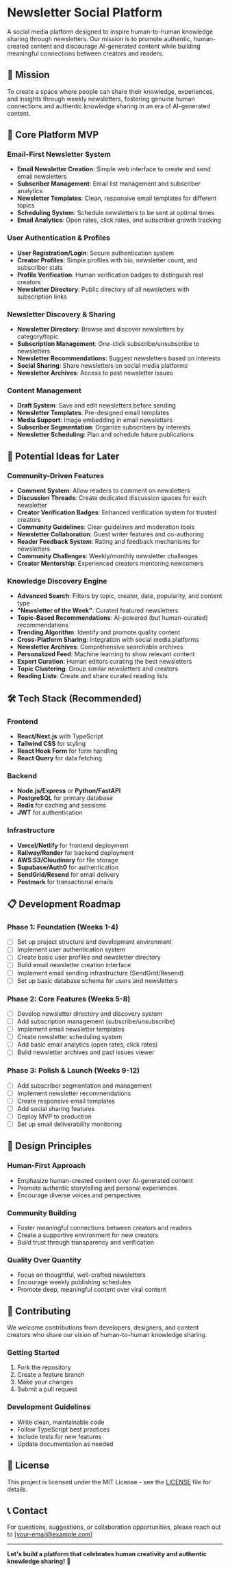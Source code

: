 # Newsletter Social Platform

A social media platform designed to inspire human-to-human knowledge sharing through newsletters. Our mission is to promote authentic, human-created content and discourage AI-generated content while building meaningful connections between creators and readers.

## 🎯 Mission

To create a space where people can share their knowledge, experiences, and insights through weekly newsletters, fostering genuine human connections and authentic knowledge sharing in an era of AI-generated content.

## 🚀 Core Platform MVP

### Email-First Newsletter System
- **Email Newsletter Creation**: Simple web interface to create and send email newsletters
- **Subscriber Management**: Email list management and subscriber analytics
- **Newsletter Templates**: Clean, responsive email templates for different topics
- **Scheduling System**: Schedule newsletters to be sent at optimal times
- **Email Analytics**: Open rates, click rates, and subscriber growth tracking

### User Authentication & Profiles
- **User Registration/Login**: Secure authentication system
- **Creator Profiles**: Simple profiles with bio, newsletter count, and subscriber stats
- **Profile Verification**: Human verification badges to distinguish real creators
- **Newsletter Directory**: Public directory of all newsletters with subscription links

### Newsletter Discovery & Sharing
- **Newsletter Directory**: Browse and discover newsletters by category/topic
- **Subscription Management**: One-click subscribe/unsubscribe to newsletters
- **Newsletter Recommendations**: Suggest newsletters based on interests
- **Social Sharing**: Share newsletters on social media platforms
- **Newsletter Archives**: Access to past newsletter issues

### Content Management
- **Draft System**: Save and edit newsletters before sending
- **Newsletter Templates**: Pre-designed email templates
- **Media Support**: Image embedding in email newsletters
- **Subscriber Segmentation**: Organize subscribers by interests
- **Newsletter Scheduling**: Plan and schedule future publications

## 🔮 Potential Ideas for Later

### Community-Driven Features
- **Comment System**: Allow readers to comment on newsletters
- **Discussion Threads**: Create dedicated discussion spaces for each newsletter
- **Creator Verification Badges**: Enhanced verification system for trusted creators
- **Community Guidelines**: Clear guidelines and moderation tools
- **Newsletter Collaboration**: Guest writer features and co-authoring
- **Reader Feedback System**: Rating and feedback mechanisms for newsletters
- **Community Challenges**: Weekly/monthly newsletter challenges
- **Creator Mentorship**: Experienced creators mentoring newcomers

### Knowledge Discovery Engine
- **Advanced Search**: Filters by topic, creator, date, popularity, and content type
- **"Newsletter of the Week"**: Curated featured newsletters
- **Topic-Based Recommendations**: AI-powered (but human-curated) recommendations
- **Trending Algorithm**: Identify and promote quality content
- **Cross-Platform Sharing**: Integration with social media platforms
- **Newsletter Archives**: Comprehensive searchable archives
- **Personalized Feed**: Machine learning to show relevant content
- **Expert Curation**: Human editors curating the best newsletters
- **Topic Clustering**: Group similar newsletters and creators
- **Reading Lists**: Create and share curated reading lists

## 🛠 Tech Stack (Recommended)

### Frontend
- **React/Next.js** with TypeScript
- **Tailwind CSS** for styling
- **React Hook Form** for form handling
- **React Query** for data fetching

### Backend
- **Node.js/Express** or **Python/FastAPI**
- **PostgreSQL** for primary database
- **Redis** for caching and sessions
- **JWT** for authentication

### Infrastructure
- **Vercel/Netlify** for frontend deployment
- **Railway/Render** for backend deployment
- **AWS S3/Cloudinary** for file storage
- **Supabase/Auth0** for authentication
- **SendGrid/Resend** for email delivery
- **Postmark** for transactional emails

## 📋 Development Roadmap

### Phase 1: Foundation (Weeks 1-4)
- [ ] Set up project structure and development environment
- [ ] Implement user authentication system
- [ ] Create basic user profiles and newsletter directory
- [ ] Build email newsletter creation interface
- [ ] Implement email sending infrastructure (SendGrid/Resend)
- [ ] Set up basic database schema for users and newsletters

### Phase 2: Core Features (Weeks 5-8)
- [ ] Develop newsletter directory and discovery system
- [ ] Add subscription management (subscribe/unsubscribe)
- [ ] Implement email newsletter templates
- [ ] Create newsletter scheduling system
- [ ] Add basic email analytics (open rates, click rates)
- [ ] Build newsletter archives and past issues viewer

### Phase 3: Polish & Launch (Weeks 9-12)
- [ ] Add subscriber segmentation and management
- [ ] Implement newsletter recommendations
- [ ] Create responsive email templates
- [ ] Add social sharing features
- [ ] Deploy MVP to production
- [ ] Set up email deliverability monitoring

## 🎨 Design Principles

### Human-First Approach
- Emphasize human-created content over AI-generated content
- Promote authentic storytelling and personal experiences
- Encourage diverse voices and perspectives

### Community Building
- Foster meaningful connections between creators and readers
- Create a supportive environment for new creators
- Build trust through transparency and verification

### Quality Over Quantity
- Focus on thoughtful, well-crafted newsletters
- Encourage weekly publishing schedules
- Promote deep, meaningful content over viral content

## 🤝 Contributing

We welcome contributions from developers, designers, and content creators who share our vision of human-to-human knowledge sharing.

### Getting Started
1. Fork the repository
2. Create a feature branch
3. Make your changes
4. Submit a pull request

### Development Guidelines
- Write clean, maintainable code
- Follow TypeScript best practices
- Include tests for new features
- Update documentation as needed

## 📄 License

This project is licensed under the MIT License - see the [LICENSE](LICENSE) file for details.

## 📞 Contact

For questions, suggestions, or collaboration opportunities, please reach out to [your-email@example.com]

---

**Let's build a platform that celebrates human creativity and authentic knowledge sharing!** 🌟